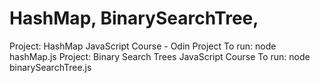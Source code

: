 # HashMap, BinarySearchTree,
Project: HashMap JavaScript Course - Odin Project
To run: node hashMap.js
Project: Binary Search Trees
JavaScript Course
To run: node binarySearchTree.js

